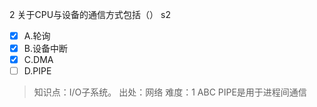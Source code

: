 2
关于CPU与设备的通信方式包括（） s2
- [x] A.轮询
- [x] B.设备中断
- [x] C.DMA
- [ ] D.PIPE

> 知识点：I/O子系统。
> 出处：网络
> 难度：1
> ABC PIPE是用于进程间通信

